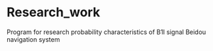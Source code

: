 # Research_work
Program for research probability characteristics of B1I signal Beidou navigation system
